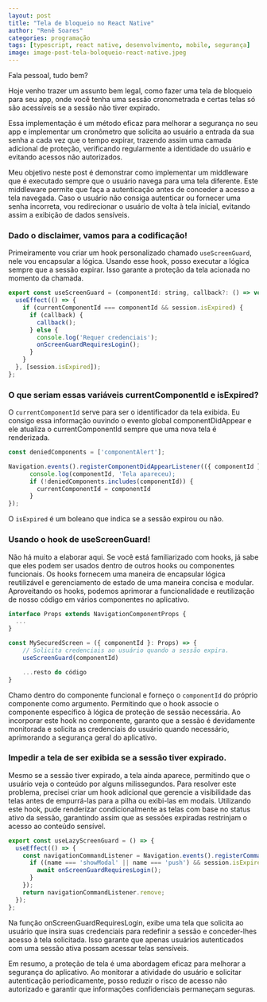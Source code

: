 ```yaml
---
layout: post
title: "Tela de bloqueio no React Native"
author: "Renê Soares"
categories: programação
tags: [typescript, react native, desenvolvimento, mobile, segurança]
image: image-post-tela-boloqueio-react-native.jpeg
---
```


Fala pessoal, tudo bem?

Hoje venho trazer um assunto bem legal, como fazer uma tela de bloqueio para seu app, onde você tenha uma sessão cronometrada e certas telas só são acessíveis se a sessão não tiver expirado.

Essa implementação é um método eficaz para melhorar a segurança no seu app e implementar um cronômetro que solicita ao usuário a entrada da sua senha a cada vez que o tempo expirar, trazendo assim uma camada adicional de proteção, verificando regularmente a identidade do usuário e evitando acessos não autorizados.

Meu objetivo neste post é demonstrar como implementar um middleware que é executado sempre que o usuário navega para uma tela diferente. Este middleware permite que faça a autenticação antes de conceder a acesso a tela navegada. Caso o usuário não consiga autenticar ou fornecer uma senha incorreta, vou redirecionar o usuário de volta à tela inicial, evitando assim a exibição de dados sensíveis.

### Dado o disclaimer, vamos para a codificação!

Primeiramente vou criar um hook personalizado chamado `useScreenGuard`, nele vou encapsular a lógica. Usando esse hook, posso executar a lógica sempre que a sessão expirar. Isso garante a proteção da tela acionada no momento da chamada.

~~~javascript
export const useScreenGuard = (componentId: string, callback?: () => void) => {
  useEffect(() => {
    if (currentComponentId === componentId && session.isExpired) {
      if (callback) {
        callback();
      } else {
        console.log('Requer credenciais');
        onScreenGuardRequiresLogin();
      }
    }
  }, [session.isExpired]);
};
~~~

### O que seriam essas variáveis currentComponentId e isExpired?

O `currentComponentId` serve para ser o identificador da tela exibida. Eu consigo essa informação ouvindo o evento global componentDidAppear e ele atualiza o currentComponentId sempre que uma nova tela é renderizada.


~~~javascript
const deniedComponents = ['componentAlert'];

Navigation.events().registerComponentDidAppearListener(({ componentId }) => {
      console.log(componentId, 'Tela apareceu);
      if (!deniedComponents.includes(componentId)) {
        currentComponentId = componentId
      }
});
~~~

O `isExpired` é um boleano que indica se a sessão expirou ou não.

### Usando o hook de useScreenGuard!

Não há muito a elaborar aqui. Se você está familiarizado com hooks, já sabe que eles podem ser usados dentro de outros hooks ou componentes funcionais. Os hooks fornecem uma maneira de encapsular lógica reutilizável e gerenciamento de estado de uma maneira concisa e modular. Aproveitando os hooks, podemos aprimorar a funcionalidade e reutilização de nosso código em vários componentes no aplicativo.

~~~javascript
interface Props extends NavigationComponentProps {
  ...
}

const MySecuredScreen = ({ componentId }: Props) => {
    // Solicita credenciais ao usuário quando a sessão expira.
    useScreenGuard(componentId)

    ...resto do código
}
~~~

Chamo dentro do componente funcional e forneço o `componentId` do próprio componente como argumento. Permitindo que o hook associe o componente específico à lógica de proteção de sessão necessária. Ao incorporar este hook no componente, garanto que a sessão é devidamente monitorada e solicita as credenciais do usuário quando necessário, aprimorando a segurança geral do aplicativo.

### Impedir a tela de ser exibida se a sessão tiver expirado.

Mesmo se a sessão tiver expirado, a tela ainda aparece, permitindo que o usuário veja o conteúdo por alguns milissegundos. Para resolver este problema, precisei criar um hook adicional que gerencie a visibilidade das telas antes de empurrá-las para a pilha ou exibi-las em modais. Utilizando este hook, pude renderizar condicionalmente as telas com base no status ativo da sessão, garantindo assim que as sessões expiradas restrinjam o acesso ao conteúdo sensível.

~~~javascript
export const useLazyScreenGuard = () => {
  useEffect(() => {
    const navigationCommandListener = Navigation.events().registerCommandListener(async (name) => {
      if ((name === 'showModal' || name === 'push') && session.isExpired) {
        await onScreenGuardRequiresLogin();
      }
    });
    return navigationCommandListener.remove;
  });
};
~~~

Na função onScreenGuardRequiresLogin, exibe uma tela que solicita ao usuário que insira suas credenciais para redefinir a sessão e conceder-lhes acesso à tela solicitada. Isso garante que apenas usuários autenticados com uma sessão ativa possam acessar telas sensíveis. 

Em resumo, a proteção de tela é uma abordagem eficaz para melhorar a segurança do aplicativo. Ao monitorar a atividade do usuário e solicitar autenticação periodicamente, posso reduzir o risco de acesso não autorizado e garantir que informações confidenciais permaneçam seguras.